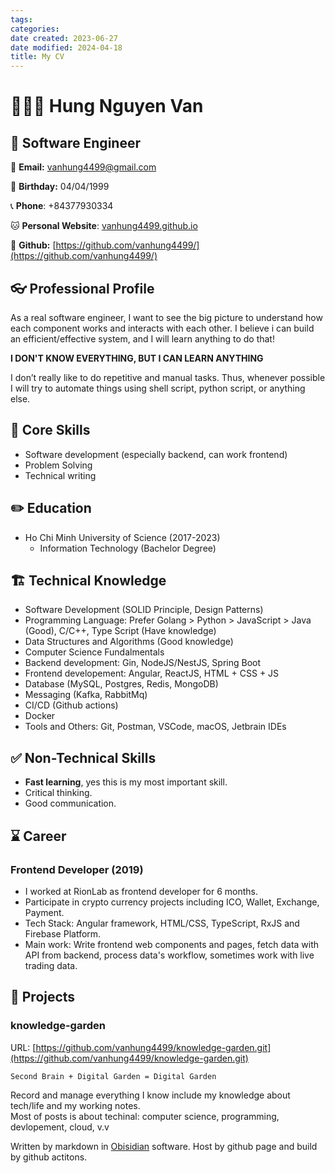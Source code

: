 ```yaml
---
tags: 
categories: 
date created: 2023-06-27
date modified: 2024-04-18
title: My CV
---
```


# 👨🏻‍💻 **Hung Nguyen Van**  

## 💼 Software Engineer

📧 **Email:** [vanhung4499@gmail.com](mailto:vanhung4499@gmail.com)  

🎂 **Birthday:** 04/04/1999

📞 **Phone**: +84377930334

🐱 **Personal Website**: [vanhung4499.github.io](vanhung4499.github.io)

🐙 **Github:** [https://github.com/vanhung4499/](https://github.com/vanhung4499/)

## 👓 Professional Profile

As a real software engineer, I want to see the big picture to understand how each component works and interacts with each other. I believe i can build an efficient/effective system, and I will learn anything to do that!

**I DON'T KNOW EVERYTHING, BUT I CAN LEARN ANYTHING**

I don’t really like to do repetitive and manual tasks. Thus, whenever possible I will try to automate things using shell script, python script, or anything else.

## 🥝 Core Skills

- Software development (especially backend, can work frontend)
- Problem Solving
- Technical writing

## ✏️ Education

- Ho Chi Minh University of Science (2017-2023)
	- Information Technology (Bachelor Degree)

## 🏗️ Technical Knowledge

- Software Development (SOLID Principle, Design Patterns)
- Programming Language: Prefer Golang > Python > JavaScript > Java (Good), C/C++, Type Script (Have knowledge)
- Data Structures and Algorithms (Good knowledge)
- Computer Science Fundalmentals
- Backend development: Gin, NodeJS/NestJS, Spring Boot
- Frontend developement: Angular, ReactJS, HTML + CSS + JS
- Database (MySQL, Postgres, Redis, MongoDB)
- Messaging (Kafka, RabbitMq)
- CI/CD (Github actions)
- Docker
- Tools and Others: Git, Postman, VSCode, macOS, Jetbrain IDEs

## ✅ Non-Technical Skills

- **Fast learning**, yes this is my most important skill.
- Critical thinking.
- Good communication.

## ⌛ Career

### Frontend Developer (2019)

- I worked at RionLab as frontend developer for 6 months.
- Participate in crypto currency projects including ICO, Wallet, Exchange, Payment.
- Tech Stack: Angular framework, HTML/CSS, TypeScript, RxJS and Firebase Platform.
- Main work: Write frontend web components and pages, fetch data with API from backend, process data's workflow, sometimes work with live trading data.

## 🚀 Projects

### knowledge-garden

URL: [https://github.com/vanhung4499/knowledge-garden.git](https://github.com/vanhung4499/knowledge-garden.git)

`Second Brain + Digital Garden = Digital Garden`

Record and manage everything I know include my knowledge about tech/life and my working notes.  
Most of posts is about techinal: computer science, programming, devlopement, cloud, v.v

Written by markdown in [Obisidian](https://obsidian.md/) software. Host by github page and build by github actitons.
